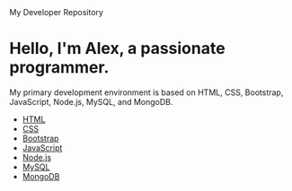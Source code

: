 <!DOCTYPE html>
<html>
  <head>
    <tittle>My Developer Repository</tittle>
  </head>
  <body>
    <h1>Hello, I'm Alex, a passionate programmer.</h1>
    <p>My primary development environment is based on HTML, CSS, Bootstrap, JavaScript, Node.js, MySQL, and MongoDB.</p>
    <ul>
      <li><a href="https://www.w3schools.com/html/default.asp">HTML</a></li>
      <li><a href="https://www.w3schools.com/css/default.asp">CSS</a></li>
      <li><a href="https://getbootstrap.com/">Bootstrap</a></li>
      <li><a href="https://www.w3schools.com/js/default.asp">JavaScript</a></li>
      <li><a href="https://nodejs.org/">Node.js</a></li>
      <li><a href="https://www.mysql.com/">MySQL</a></li>
      <li><a href="https://www.mongodb.com/">MongoDB</a></li>
    </ul>
  </body>
</html>
